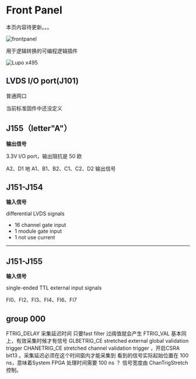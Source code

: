 <!-- FrontPanel.md --- 
;; 
;; Description: 
;; Author: Hongyi Wu(吴鸿毅)
;; Email: wuhongyi@qq.com 
;; Created: 五 7月 29 15:38:49 2016 (+0800)
;; Last-Updated: 六 5月 26 09:57:01 2018 (+0800)
;;           By: Hongyi Wu(吴鸿毅)
;;     Update #: 20
;; URL: http://wuhongyi.cn -->

# Front Panel

本页内容待更新。。。


![frontpanel](/img/frontpanel_pku.png)

用于逻辑转换的可编程逻辑插件

![Lupo x495](/img/lupox495.png)


## LVDS I/O port(J101) 

普通网口

当前标准固件中还没定义

## J155（letter"A"）

**输出信号**

3.3V I/O port，输出阻抗是 50 欧

A2、D1 地
A1、B1、B2、C1、C2、D2 输出信号

## J151-J154

**输入信号**

differential LVDS signals

- 16 channel gate input
- 1 module gate input
- 1 not use current

----

## J151-J155

**输入信号**

single-ended TTL external input signals

FI0、FI2、FI3、FI4、FI6、FI7



## group 000

FTRIG_DELAY  采集延迟时间  只要fast filter 过阈值就会产生
FTRIG_VAL    基本同上，有效采集时候才有信号
GLBETRIG_CE  stretched external global validation trigger 
CHANETRIG_CE stretched channel validation trigger ，开启CSRA bit13 。采集延迟必须在这个时间窗内才能采集到    看到的信号实际起始位置在 100 ns，意味着System FPGA 处理时间需要 100 ns ？ 信号宽度由 ChanTrigStretch 控制。 




<!-- FrontPanel.md ends here -->
